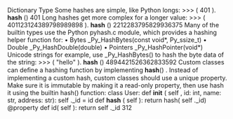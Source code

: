 Dictionary Type Some hashes are simple, like Python longs: >>>  ( 401 ). __hash__ () 401 Long hashes get more complex for a longer value: >>>  ( 401123124389798989898 ). __hash__ () 2212283795829936375 Many of the builtin types use the  Python pyhash.c  module, which provides a hashing helper function for: • Bytes  _Py_HashBytes(const void*, Py_ssize_t) • Double  _Py_HashDouble(double) • Pointers  _Py_HashPointer(void*) Unicode strings for example, use  _Py_HashBytes()  to hash the byte data of the string: >>>  ( "hello" ). __hash__ () 4894421526362833592 Custom classes can deﬁne a hashing function by implementing __hash__() . Instead of implementing a custom hash, custom classes should use a  unique  property. Make sure it is immutable by making it a read-only property, then use hash it using the builtin  hash() function: class  User: def  __init__ ( self , id: int, name: str, address: str): self ._id  =  id def  __hash__ ( self ): return  hash( self ._id) @property def  id( self ): return  self ._id 312